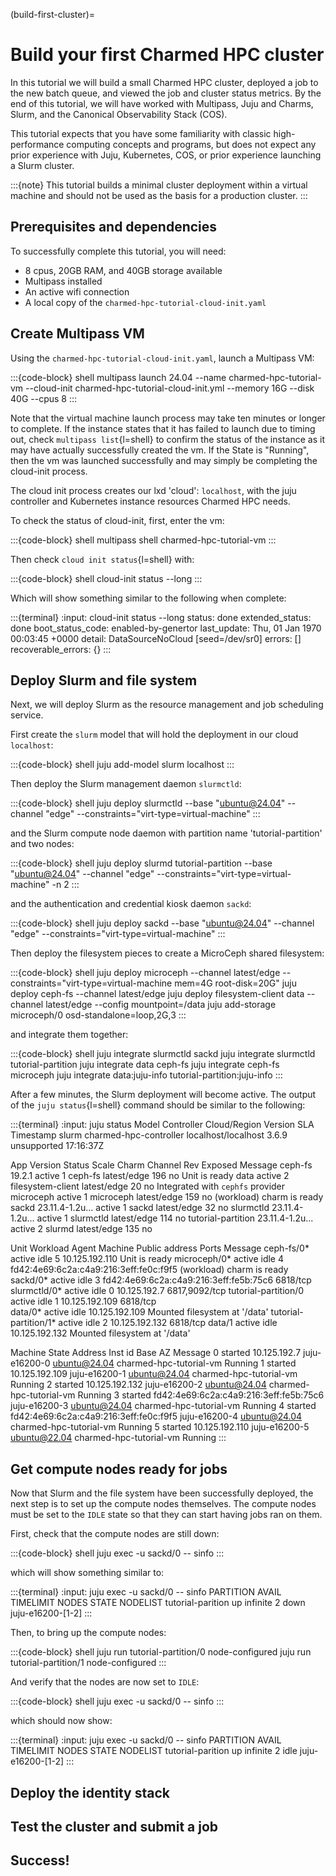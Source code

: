 (build-first-cluster)=
# Build your first Charmed HPC cluster

<!-- A tutorial is a practical activity, in which the student learns by doing something meaningful, towards some achievable goal. What the student does is not necessarily what they will learn. -->

<!-- Goal: Get a new potential user familiar with the various tools used for Charmed HPC, and build a basic cluster that feels recognizable by the end. Show how Charmed HPC provides a turn-key cluster smoothly and why its worth using. -->

In this tutorial we will build a small Charmed HPC cluster, deployed a job to the new batch queue, and viewed the job and cluster status metrics. By the end of this tutorial, we will have worked with Multipass, Juju and Charms, Slurm, and the Canonical Observability Stack (COS).

This tutorial expects that you have some familiarity with classic high-performance computing concepts and programs, but does not expect any prior experience with Juju, Kubernetes, COS, or prior experience launching a Slurm cluster.

<!-- How long should this tutorial take to complete? -->

:::{note}
This tutorial builds a minimal cluster deployment within a virtual machine and should not be used as the basis for a production cluster.
:::

## Prerequisites and dependencies

To successfully complete this tutorial, you will need:


* 8 cpus, 20GB RAM, and 40GB storage available
* Multipass installed
* An active wifi connection
* A local copy of the `charmed-hpc-tutorial-cloud-init.yaml`

## Create Multipass VM

Using the `charmed-hpc-tutorial-cloud-init.yaml`, launch a Multipass VM:

:::{code-block} shell
multipass launch 24.04 --name charmed-hpc-tutorial-vm --cloud-init charmed-hpc-tutorial-cloud-init.yml --memory 16G --disk 40G --cpus 8
:::

Note that the virtual machine launch process may take ten minutes or longer to complete. If the instance states that it has failed to launch due to timing out, check `multipass list`{l=shell} to confirm the status of the instance as it may have actually successfully created the vm. If the State is "Running", then the vm was launched successfully and may simply be completing the cloud-init process.
<!-- Steps if the vm does not say running? -->

The cloud init process creates our lxd 'cloud': `localhost`, with the juju controller and Kubernetes instance resources Charmed HPC needs.
<!-- Add ref arch pieces -->

To check the status of cloud-init, first, enter the vm:

:::{code-block} shell
multipass shell charmed-hpc-tutorial-vm
:::

Then check `cloud init status`{l=shell} with:

:::{code-block} shell
cloud-init status --long
:::

Which will show something similar to the following when complete:

:::{terminal}
:input: cloud-init status --long
status: done
extended_status: done
boot_status_code: enabled-by-genertor
last_update: Thu, 01 Jan 1970 00:03:45 +0000
detail: DataSourceNoCloud [seed=/dev/sr0]
errors: []
recoverable_errors: {}
:::

<!-- Quick commands to test that various cloud init pieces have been set up correctly:

`juju status -m controller` should show...
`juju clouds` should show...
 -->

## Deploy Slurm and file system

Next, we will deploy Slurm as the resource management and job scheduling service.

First create the `slurm` model that will hold the
deployment in our cloud `localhost`:

:::{code-block} shell
juju add-model slurm localhost
:::

Then deploy the Slurm management daemon `slurmctld`:

:::{code-block} shell
juju deploy slurmctld --base "ubuntu@24.04" --channel "edge" --constraints="virt-type=virtual-machine"
:::

and the Slurm compute node daemon with partition name 'tutorial-partition' and two nodes:

:::{code-block} shell
juju deploy slurmd tutorial-partition --base "ubuntu@24.04" --channel "edge" --constraints="virt-type=virtual-machine" -n 2
:::

and the authentication and credential kiosk daemon `sackd`:

:::{code-block} shell
juju deploy sackd --base "ubuntu@24.04" --channel "edge" --constraints="virt-type=virtual-machine"
:::

Then deploy the filesystem pieces to create a MicroCeph shared filesystem:

:::{code-block} shell
juju deploy microceph --channel latest/edge --constraints="virt-type=virtual-machine mem=4G root-disk=20G"
juju deploy ceph-fs --channel latest/edge
juju deploy filesystem-client data --channel latest/edge --config mountpoint=/data
juju add-storage microceph/0 osd-standalone=loop,2G,3
:::

and integrate them together:

:::{code-block} shell
juju integrate slurmctld sackd
juju integrate slurmctld tutorial-partition
juju integrate data ceph-fs
juju integrate ceph-fs microceph
juju integrate data:juju-info tutorial-partition:juju-info
:::

After a few minutes, the Slurm deployment will become active. The output of the
`juju status`{l=shell} command should be similar to the following:

:::{terminal}
:input: juju status
Model  Controller              Cloud/Region         Version    SLA          Timestamp
slurm  charmed-hpc-controller  localhost/localhost    3.6.9    unsupported  17:16:37Z

App                 Version               Status  Scale  Charm             Channel      Rev  Exposed  Message
ceph-fs             19.2.1                active      1  ceph-fs           latest/edge   196 no       Unit is ready
data                                      active      2  filesystem-client latest/edge   20  no       Integrated with `cephfs` provider
microceph                                 active      1  microceph         latest/edge   159 no       (workload) charm is ready
sackd               23.11.4-1.2u...       active      1  sackd             latest/edge   32  no
slurmctld           23.11.4-1.2u...       active      1  slurmctld         latest/edge   114 no
tutorial-partition  23.11.4-1.2u...       active      2  slurmd            latest/edge   135 no


Unit                      Workload  Agent      Machine  Public address                         Ports           Message
ceph-fs/0*                active    idle       5        10.125.192.110                                         Unit is ready
microceph/0*              active    idle       4        fd42:4e69:6c2a:c4a9:216:3eff:fe0c:f9f5                 (workload) charm is ready
sackd/0*                  active    idle       3        fd42:4e69:6c2a:c4a9:216:3eff:fe5b:75c6 6818/tcp
slurmctld/0*              active    idle       0        10.125.192.7                           6817,9092/tcp
tutorial-partition/0      active    idle       1        10.125.192.109                         6818/tcp                 
  data/0*                 active    idle                10.125.192.109                                          Mounted filesystem at '/data'
tutorial-partition/1*     active    idle       2        10.125.192.132                         6818/tcp
  data/1                  active    idle                10.125.192.132                                          Mounted filesystem at '/data'

Machine  State    Address                                 Inst id        Base          AZ                         Message
0        started  10.125.192.7                            juju-e16200-0  ubuntu@24.04  charmed-hpc-tutorial-vm    Running
1        started  10.125.192.109                          juju-e16200-1  ubuntu@24.04  charmed-hpc-tutorial-vm    Running
2        started  10.125.192.132                          juju-e16200-2  ubuntu@24.04  charmed-hpc-tutorial-vm    Running
3        started  fd42:4e69:6c2a:c4a9:216:3eff:fe5b:75c6  juju-e16200-3  ubuntu@24.04  charmed-hpc-tutorial-vm    Running
4        started  fd42:4e69:6c2a:c4a9:216:3eff:fe0c:f9f5  juju-e16200-4  ubuntu@24.04  charmed-hpc-tutorial-vm    Running
5        started  10.125.192.110                          juju-e16200-5  ubuntu@22.04  charmed-hpc-tutorial-vm    Running
:::

<!-- Add summary of what the last few steps accomplished and what juju status is showing-->

## Get compute nodes ready for jobs

Now that Slurm and the file system have been successfully deployed, the next step is to set up the compute nodes themselves. The compute nodes must be set to the `IDLE` state so that they can start having jobs ran on them.

First, check that the compute nodes are still down:

:::{code-block} shell
juju exec -u sackd/0 -- sinfo
:::

which will show something similar to:

:::{terminal}
:input: juju exec -u sackd/0 -- sinfo
PARTITION         AVAIL  TIMELIMIT  NODES  STATE NODELIST
tutorial-parition    up   infinite      2   down juju-e16200-[1-2]
:::

Then, to bring up the compute nodes:

:::{code-block} shell
juju run tutorial-partition/0 node-configured
juju run tutorial-partition/1 node-configured
:::

And verify that the nodes are now set to `IDLE`:

:::{code-block} shell
juju exec -u sackd/0 -- sinfo
:::

which should now show:

:::{terminal}
:input: juju exec -u sackd/0 -- sinfo
PARTITION         AVAIL  TIMELIMIT  NODES  STATE NODELIST
tutorial-parition    up   infinite      2   idle juju-e16200-[1-2]
:::

<!-- Add summary of what the last few steps accomplished -->





## Deploy the identity stack


## Test the cluster and submit a job

## Success!
